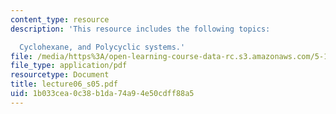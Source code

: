 ```yaml
---
content_type: resource
description: 'This resource includes the following topics:

  Cyclohexane, and Polycyclic systems.'
file: /media/https%3A/open-learning-course-data-rc.s3.amazonaws.com/5-12-organic-chemistry-i-spring-2005/1b033cea0c38b1da74a94e50cdff88a5_lecture06_s05.pdf
file_type: application/pdf
resourcetype: Document
title: lecture06_s05.pdf
uid: 1b033cea-0c38-b1da-74a9-4e50cdff88a5
---
```

